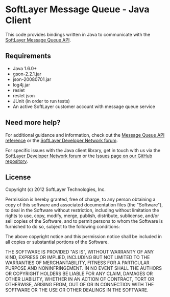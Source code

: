 SoftLayer Message Queue - Java Client
========================================
This code provides bindings written in Java to communicate with the
[SoftLayer Message Queue API](http://sldn.softlayer.com/reference/messagequeueapi).


Requirements
------------
* Java 1.6.0+
* gson-2.2.1.jar
* json-20080701.jar
* log4j.jar
* reslet
* reslet json
* JUnit (in order to run tests)
* An active SoftLayer customer account with message queue service

Need more help?
---------------

For additional guidance and information, check out the
[Message Queue API reference](http://sldn.softlayer.com/reference/messagequeueapi) 
or the [SoftLayer Developer Network forum](https://forums.softlayer.com/forumdisplay.php?f=27).

For specific issues with the Java client library, get in touch with us via the
[SoftLayer Developer Network forum](https://forums.softlayer.com/forumdisplay.php?f=27)
or the [Issues page on our GitHub repository](https://github.com/softlayer/softlayer-message-queue-php/issues).

License
-------

Copyright (c) 2012 SoftLayer Technologies, Inc.

Permission is hereby granted, free of charge, to any person obtaining a copy of
this software and associated documentation files (the "Software"), to deal in
the Software without restriction, including without limitation the rights to
use, copy, modify, merge, publish, distribute, sublicense, and/or sell copies
of the Software, and to permit persons to whom the Software is furnished to do
so, subject to the following conditions:

The above copyright notice and this permission notice shall be included in all
copies or substantial portions of the Software.

THE SOFTWARE IS PROVIDED "AS IS", WITHOUT WARRANTY OF ANY KIND, EXPRESS OR
IMPLIED, INCLUDING BUT NOT LIMITED TO THE WARRANTIES OF MERCHANTABILITY,
FITNESS FOR A PARTICULAR PURPOSE AND NONINFRINGEMENT. IN NO EVENT SHALL THE
AUTHORS OR COPYRIGHT HOLDERS BE LIABLE FOR ANY CLAIM, DAMAGES OR OTHER
LIABILITY, WHETHER IN AN ACTION OF CONTRACT, TORT OR OTHERWISE, ARISING FROM,
OUT OF OR IN CONNECTION WITH THE SOFTWARE OR THE USE OR OTHER DEALINGS IN THE
SOFTWARE.
